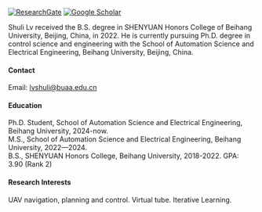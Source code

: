 
[![ResearchGate](https://img.shields.io/badge/-ResearchGate-00CCBB?logo=researchgate&logoColor=white)](https://www.researchgate.net/profile/Shuli-Lv/research)
[![Google Scholar](https://img.shields.io/badge/-Google%20Scholar-4285F4?logo=googlescholar&logoColor=white)](https://scholar.google.com/citations?user=YXrppsYAAAAJ&hl=en)


Shuli Lv received the B.S. degree in SHENYUAN Honors College of Beihang University, Beijing, China, in 2022. He is currently pursuing Ph.D. degree in control science and engineering with the School of Automation Science and Electrical Engineering, Beihang University, Beijing, China.

#### Contact

Email: lvshuli@buaa.edu.cn

#### Education
Ph.D. Student,  School of Automation Science and Electrical Engineering, Beihang University, 2024-now.
\
M.S.,  School of Automation Science and Electrical Engineering, Beihang University, 2022—2024.\
B.S., SHENYUAN Honors College, Beihang University, 2018-2022. GPA: 3.90 (Rank 2)

#### Research Interests             
UAV navigation, planning and control. Virtual tube. Iterative Learning.


